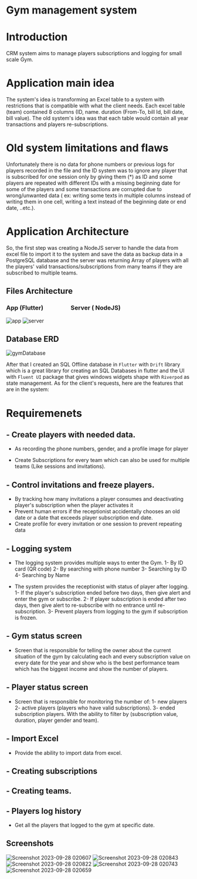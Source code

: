 # Gym management system


# Introduction

CRM system aims to manage players subscriptions and logging for small scale Gym.


# Application main idea

The system's idea is transforming an Excel table to a system with restrictions that is compatible with what the client needs.
Each excel table (team) contained 8 columns (ID, name. duration (From-To, bill Id, bill date, bill value).
The old system's idea was that each table would contain all year transactions and players re-subscriptions.

# Old system limitations and flaws
Unfortunately there is no data for phone numbers or previous logs for players recorded in the file and the ID system was to ignore any player that is subscribed for one session only by giving them  (*) as ID and some players are repeated with different IDs with a missing beginning date for some of the  players and some transactions are corrupted due to wrong/unwanted data ( ex: writing some texts in multiple columns instead of writing them in one cell, writing a text instead of the beginning date or end date, ..etc.).


# Application Architecture 
So, the first step was creating a NodeJS server to handle the data from excel file to import it to the system and save the data as backup data in a PostgreSQL database and the server was returning Array of players with all the players' valid transactions/subscriptions from many teams if they are  subscribed to multiple teams.

## Files Architecture  
 ###   App (Flutter)                         `        `                      Server ( NodeJS) 
  ![app](https://github.com/shady00s/gym_management_system/assets/64488184/54c6d6b4-e541-44d9-aa2a-52532b1f34dc)  ![server](https://github.com/shady00s/gym_management_system/assets/64488184/85b3d1d1-045e-4435-8a99-f8711cca0f55)
  
  

## Database ERD
 
![gymDatabase](https://github.com/shady00s/gym_management_system/assets/64488184/acb1760c-fdde-41a6-814e-9e3ccf0f749f)



  
After that I created an SQL Offline database in `Flutter` with `Drift` library which is a great library for creating an SQL Databases in flutter and the UI with `Fluent UI` package that gives windows widgets shape with `Riverpod` as state management.
As for the client's requests, here are the features that are in the system:


# Requiremenets

 ## -	Create players with needed data.

  - As recording the phone numbers, gender, and a profile image for player 
  
  -	Create Subscriptions for every team which can also be used for multiple teams (Like sessions and invitations).


## -	Control invitations and freeze players.

  - By tracking how many invitations a player consumes and deactivating player's subscription when the player activates it
  - Prevent human errors if the receptionist accidentally chooses an old date or a date that exceeds player subscription end date.
  -	Create profile for every invitation or one session to prevent repeating data

  
## -	Logging system

  -	The logging system provides multiple ways to enter the Gym. 
      1-	By ID card (QR code)
      2-	By searching with phone number
      3-	Searching by ID
      4-	Searching by Name
      
  -	The system provides the receptionist with status of player after logging.
      1-	If the player's subscription ended before two days, then give alert and enter the gym or subscribe. 
      2-	If player subscription is ended after two days, then give alert to re-subscribe with no entrance until re-subscription.
      3-	Prevent players from logging to the gym if subscription is frozen.

      
## -	Gym status screen

  -	Screen that is responsible for telling the owner about the current situation of the gym by calculating each and every subscription value on every date for the year and show who is the best performance team which has the biggest income and show the number of players.

  
## -	Player status screen

  -	Screen that is responsible for monitoring the number of:
      1-	new players 
      2-	active players (players who have valid subscriptions).
      3-	ended subscription players.
  With the ability to filter by (subscription value, duration, player gender and team).

  
## -	Import Excel 

  -	Provide the ability to import data from excel.

  
## -	Creating subscriptions

## -	Creating teams.

## -	Players log history 

  -	Get all the players that logged to the gym at specific date.

## Screenshots 
![Screenshot 2023-09-28 020607](https://github.com/shady00s/gym_management_system/assets/64488184/0404af12-b9a5-4d20-91ba-92031997cfb7)
![Screenshot 2023-09-28 020843](https://github.com/shady00s/gym_management_system/assets/64488184/7dd54c53-5973-4fea-aa45-5a2f62d8b7fe)
![Screenshot 2023-09-28 020822](https://github.com/shady00s/gym_management_system/assets/64488184/8b49e16c-3806-46ed-9bc8-0a48523517cf)
![Screenshot 2023-09-28 020743](https://github.com/shady00s/gym_management_system/assets/64488184/bd0872a1-c789-4d33-8488-4db8eac899d8)
![Screenshot 2023-09-28 020659](https://github.com/shady00s/gym_management_system/assets/64488184/1b577f93-8d5d-42e5-83c7-0491d2d656e7)
